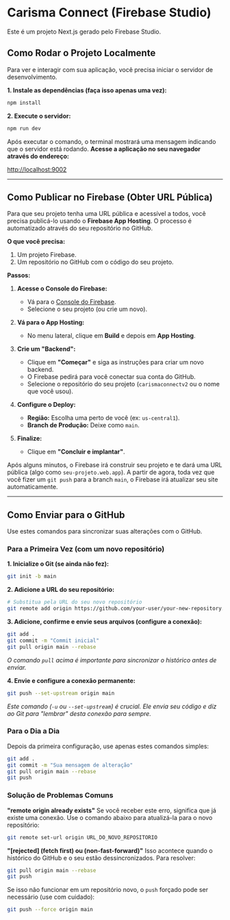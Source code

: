 # Carisma Connect (Firebase Studio)

Este é um projeto Next.js gerado pelo Firebase Studio.

## Como Rodar o Projeto Localmente

Para ver e interagir com sua aplicação, você precisa iniciar o servidor de desenvolvimento.

**1. Instale as dependências (faça isso apenas uma vez):**
```bash
npm install
```

**2. Execute o servidor:**
```bash
npm run dev
```

Após executar o comando, o terminal mostrará uma mensagem indicando que o servidor está rodando. **Acesse a aplicação no seu navegador através do endereço:**

[http://localhost:9002](http://localhost:9002)

---

## Como Publicar no Firebase (Obter URL Pública)

Para que seu projeto tenha uma URL pública e acessível a todos, você precisa publicá-lo usando o **Firebase App Hosting**. O processo é automatizado através do seu repositório no GitHub.

**O que você precisa:**
1.  Um projeto Firebase.
2.  Um repositório no GitHub com o código do seu projeto.

**Passos:**

1.  **Acesse o Console do Firebase:**
    *   Vá para o [Console do Firebase](https://console.firebase.google.com/).
    *   Selecione o seu projeto (ou crie um novo).

2.  **Vá para o App Hosting:**
    *   No menu lateral, clique em **Build** e depois em **App Hosting**.

3.  **Crie um "Backend":**
    *   Clique em **"Começar"** e siga as instruções para criar um novo backend.
    *   O Firebase pedirá para você conectar sua conta do GitHub.
    *   Selecione o repositório do seu projeto (`carismaconnectv2` ou o nome que você usou).

4.  **Configure o Deploy:**
    *   **Região:** Escolha uma perto de você (ex: `us-central1`).
    *   **Branch de Produção:** Deixe como `main`.

5.  **Finalize:**
    *   Clique em **"Concluir e implantar"**.

Após alguns minutos, o Firebase irá construir seu projeto e te dará uma URL pública (algo como `seu-projeto.web.app`). A partir de agora, toda vez que você fizer um `git push` para a branch `main`, o Firebase irá atualizar seu site automaticamente.

---

## Como Enviar para o GitHub

Use estes comandos para sincronizar suas alterações com o GitHub.

### Para a Primeira Vez (com um novo repositório)

**1. Inicialize o Git (se ainda não fez):**
```bash
git init -b main
```

**2. Adicione a URL do seu repositório:**
```bash
# Substitua pela URL do seu novo repositório
git remote add origin https://github.com/your-user/your-new-repository.git
```

**3. Adicione, confirme e envie seus arquivos (configure a conexão):**
```bash
git add .
git commit -m "Commit inicial"
git pull origin main --rebase
```
*O comando `pull` acima é importante para sincronizar o histórico antes de enviar.*

**4. Envie e configure a conexão permanente:**
```bash
git push --set-upstream origin main
```
*Este comando (`-u` ou `--set-upstream`) é crucial. Ele envia seu código e diz ao Git para "lembrar" desta conexão para sempre.*

### Para o Dia a Dia

Depois da primeira configuração, use apenas estes comandos simples:
```bash
git add .
git commit -m "Sua mensagem de alteração"
git pull origin main --rebase
git push
```

### Solução de Problemas Comuns

**"remote origin already exists"**
Se você receber este erro, significa que já existe uma conexão. Use o comando abaixo para atualizá-la para o novo repositório:
```bash
git remote set-url origin URL_DO_NOVO_REPOSITORIO
```

**"[rejected] (fetch first) ou (non-fast-forward)"**
Isso acontece quando o histórico do GitHub e o seu estão dessincronizados. Para resolver:
```bash
git pull origin main --rebase
git push
```
Se isso não funcionar em um repositório novo, o `push` forçado pode ser necessário (use com cuidado):
```bash
git push --force origin main
```